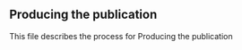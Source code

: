 Producing the publication
-----------------------------------

This file describes the process for Producing the publication

